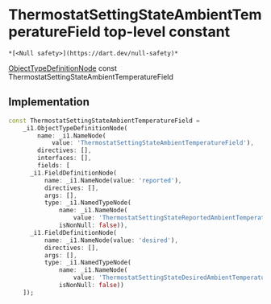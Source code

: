 


# ThermostatSettingStateAmbientTemperatureField top-level constant






    *[<Null safety>](https://dart.dev/null-safety)*


[ObjectTypeDefinitionNode](https://pub.dev/documentation/gql/0.13.0/ast/ObjectTypeDefinitionNode-class.html) const ThermostatSettingStateAmbientTemperatureField
  







## Implementation

```dart
const ThermostatSettingStateAmbientTemperatureField =
    _i1.ObjectTypeDefinitionNode(
        name: _i1.NameNode(
            value: 'ThermostatSettingStateAmbientTemperatureField'),
        directives: [],
        interfaces: [],
        fields: [
      _i1.FieldDefinitionNode(
          name: _i1.NameNode(value: 'reported'),
          directives: [],
          args: [],
          type: _i1.NamedTypeNode(
              name: _i1.NameNode(
                  value: 'ThermostatSettingStateReportedAmbientTemperature'),
              isNonNull: false)),
      _i1.FieldDefinitionNode(
          name: _i1.NameNode(value: 'desired'),
          directives: [],
          args: [],
          type: _i1.NamedTypeNode(
              name: _i1.NameNode(
                  value: 'ThermostatSettingStateDesiredAmbientTemperature'),
              isNonNull: false))
    ]);
```








